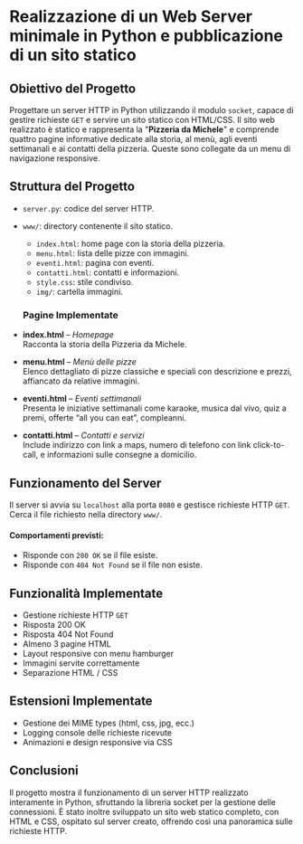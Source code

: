 # Realizzazione di un Web Server minimale in Python e pubblicazione di un sito statico

## Obiettivo del Progetto

Progettare un server HTTP in Python utilizzando il modulo `socket`, capace di gestire richieste `GET` e servire un sito statico con HTML/CSS. Il sito web realizzato è statico e rappresenta la "**Pizzeria da Michele**" e comprende quattro pagine informative dedicate alla storia, al menù, agli eventi settimanali e ai contatti della pizzeria. Queste sono collegate da un menu di navigazione responsive.

## Struttura del Progetto

* `server.py`: codice del server HTTP.
* `www/`: directory contenente il sito statico.

  * `index.html`: home page con la storia della pizzeria.
  * `menu.html`: lista delle pizze con immagini.
  * `eventi.html`: pagina con eventi.
  * `contatti.html`: contatti e informazioni.
  * `style.css`: stile condiviso.
  * `img/`: cartella immagini.
  
  ### Pagine Implementate

- **index.html** – _Homepage_  
  Racconta la storia della Pizzeria da Michele.

- **menu.html** – _Menù delle pizze_  
  Elenco dettagliato di pizze classiche e speciali con descrizione e prezzi, affiancato da relative immagini.

- **eventi.html** – _Eventi settimanali_  
  Presenta le iniziative settimanali come karaoke, musica dal vivo, quiz a premi, offerte “all you can eat”, compleanni.

- **contatti.html** – _Contatti e servizi_  
  Include indirizzo con link a maps, numero di telefono con link click-to-call, e informazioni sulle consegne a domicilio.


## Funzionamento del Server

Il server si avvia su `localhost` alla porta `8080` e gestisce richieste HTTP `GET`. Cerca il file richiesto nella directory `www/`.

#### Comportamenti previsti:
* Risponde con `200 OK` se il file esiste.
* Risponde con `404 Not Found` se il file non esiste.

## Funzionalità Implementate

* Gestione richieste HTTP `GET`
* Risposta 200 OK
* Risposta 404 Not Found
* Almeno 3 pagine HTML
* Layout responsive con menu hamburger
* Immagini servite correttamente
* Separazione HTML / CSS

## Estensioni Implementate

* Gestione dei MIME types (html, css, jpg, ecc.)
* Logging console delle richieste ricevute
* Animazioni e design responsive via CSS

## Conclusioni

Il progetto mostra il funzionamento di un server HTTP realizzato interamente in Python, sfruttando la libreria socket per la gestione delle connessioni.
È stato inoltre sviluppato un sito web statico completo, con HTML e CSS, ospitato sul server creato, offrendo così una panoramica sulle richieste HTTP.
